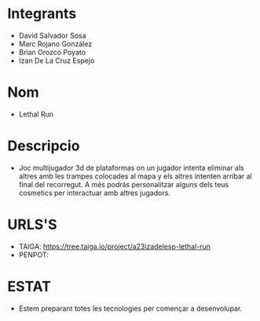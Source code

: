  # Integrants
 * David Salvador Sosa
 * Marc  Rojano González
 * Brian Orozco Poyato
 * Izan De La Cruz Espejo

 # Nom 
 * Lethal Run

 # Descripcio
 * Joc multijugador 3d de plataformas on un jugador intenta eliminar als altres amb les trampes colocades al mapa y els altres intenten arribar al final del recorregut. A més podrás personalitzar alguns dels teus cosmetics per interactuar amb altres jugadors.

 # URLS'S
 * TAIGA: https://tree.taiga.io/project/a23izadelesp-lethal-run
 * PENPOT: 

 # ESTAT
* Estem preparant totes les tecnologies per començar a desenvolupar.

